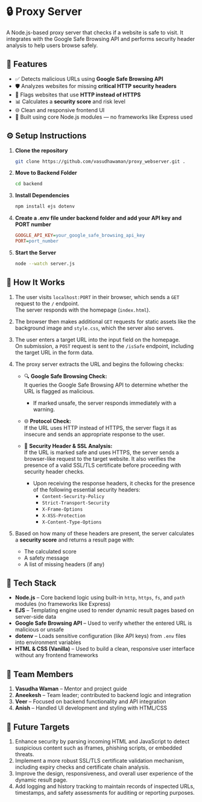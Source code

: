 # 🔒 Proxy Server

A Node.js-based proxy server that checks if a website is safe to visit. It integrates with the Google Safe Browsing API and performs security header analysis to help users browse safely.

## 📌 Features

- ✅ Detects malicious URLs using **Google Safe Browsing API**
- 🛡️ Analyzes websites for missing **critical HTTP security headers**
- 🚫 Flags websites that use **HTTP instead of HTTPS**
- 📊 Calculates a **security score** and risk level
- 🌐 Clean and responsive frontend UI
- 🧠 Built using core Node.js modules — no frameworks like Express used

## ⚙️ Setup Instructions

1. **Clone the repository**
   ```bash
   git clone https://github.com/vasudhawaman/proxy_webserver.git .
   ```
2. **Move to Backend Folder**
   ```bash
   cd backend
   ```
3. **Install Dependencies**
   ```bash
   npm install ejs dotenv
   ```
4. **Create a .env file under backend folder and add your API key and PORT number**
   ```ini
   GOOGLE_API_KEY=your_google_safe_browsing_api_key
   PORT=port_number
   ```
5. **Start the Server**
   ```bash
   node --watch server.js
   ```

## 🧪 How It Works

1. The user visits `localhost:PORT` in their browser, which sends a `GET` request to the `/` endpoint.  
   The server responds with the homepage (`index.html`).

2. The browser then makes additional `GET` requests for static assets like the background image and `style.css`, which the server also serves.

3. The user enters a target URL into the input field on the homepage.  
   On submission, a `POST` request is sent to the `/isSafe` endpoint, including the target URL in the form data.

4. The proxy server extracts the URL and begins the following checks:

   - 🔍 **Google Safe Browsing Check:**  
     It queries the Google Safe Browsing API to determine whether the URL is flagged as malicious.  
     - If marked unsafe, the server responds immediately with a warning.

   - 🌐 **Protocol Check:**  
     If the URL uses HTTP instead of HTTPS, the server flags it as insecure and sends an appropriate response to the user.
     
   - 📡 **Security Header & SSL Analysis:**  
     If the URL is marked safe and uses HTTPS, the server sends a browser-like request to the target website. It also verifies the presence of a valid SSL/TLS certificate before proceeding with security header checks.

     - Upon receiving the response headers, it checks for the presence of the following essential security headers:
       - `Content-Security-Policy`
       - `Strict-Transport-Security`
       - `X-Frame-Options`
       - `X-XSS-Protection`
       - `X-Content-Type-Options`

5. Based on how many of these headers are present, the server calculates a **security score** and returns a result page with:
   - The calculated score
   - A safety message
   - A list of missing headers (if any)

## 🧰 Tech Stack

- **Node.js** – Core backend logic using built-in `http`, `https`, `fs`, and `path` modules (no frameworks like Express)
- **EJS** – Templating engine used to render dynamic result pages based on server-side data
- **Google Safe Browsing API** – Used to verify whether the entered URL is malicious or unsafe
- **dotenv** – Loads sensitive configuration (like API keys) from `.env` files into environment variables
- **HTML & CSS (Vanilla)** – Used to build a clean, responsive user interface without any frontend frameworks

## 👥 Team Members

1. **Vasudha Waman** – Mentor and project guide  
2. **Aneekesh** – Team leader; contributed to backend logic and integration  
3. **Veer** – Focused on backend functionality and API integration  
4. **Anish** – Handled UI development and styling with HTML/CSS

## 🚀 Future Targets

1. Enhance security by parsing incoming HTML and JavaScript to detect suspicious content such as iframes, phishing scripts, or embedded threats.
2. Implement a more robust SSL/TLS certificate validation mechanism, including expiry checks and certificate chain analysis.
3. Improve the design, responsiveness, and overall user experience of the dynamic result page.
4. Add logging and history tracking to maintain records of inspected URLs, timestamps, and safety assessments for auditing or reporting purposes.

